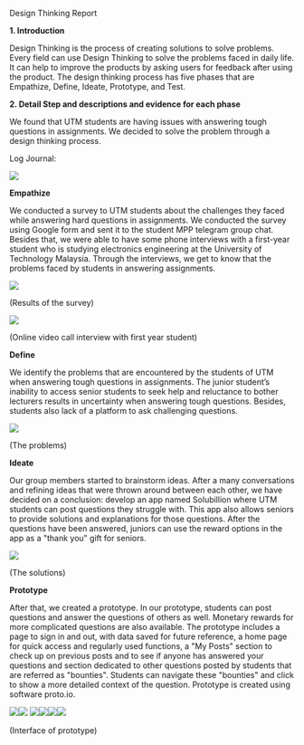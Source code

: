 Design Thinking Report
<p>
	<b> 1. Introduction</b>
	<p>
		Design Thinking is the process of creating solutions to solve problems. Every field can use Design Thinking to solve the problems faced in daily life. It 		can help to improve the products by asking users for feedback after using the product. The design thinking process has five phases that are Empathize, 			Define, Ideate, Prototype, and Test.
	</p>
</p>
<p>
	<b>2. Detail Step and descriptions and evidence for each phase</b>
	<p>We found that UTM students are having issues with answering tough questions in assignments. We decided to solve the problem through a design thinking process.</p>
	<p>Log Journal:</p>
	<p><img src="https://github.com/chuahhw/designthinking/assets/147809633/98e87c97-68d0-4f7b-a89f-87cdcb8a4585" /></p>
</p>
<p>
	<b>Empathize</b>
	<p>
		We conducted a survey to UTM students about the challenges they faced while answering hard questions in assignments. We conducted the survey using Google 		form and sent it to the student MPP telegram group chat. Besides that, we were able to have some phone interviews with a first-year student who is studying 		electronics engineering at the University of Technology Malaysia. Through the interviews, we get to know that the problems faced by students in answering 		assignments.
	</p>
	<p><img src="https://github.com/chuahhw/designthinking/assets/147809633/e723e9aa-af84-4b88-8d41-41dfc1b70ab5" /></p>
 	<p>(Results of the survey)</p>
  	<p><img src="https://github.com/chuahhw/designthinking/assets/147809633/ea0dcf69-b920-43ad-a164-afc65b4ddc06"></p>
   	<p>(Online video call interview with first year student)</p>
</p>
<p>
	<p><b>Define</b></p>
	<p>
		We identify the problems that are encountered by the students of UTM when answering tough questions in assignments. The junior student’s inability to access 		senior students to seek help and reluctance to bother lecturers results in uncertainty when answering tough questions. Besides, students also lack of a
 		platform to ask challenging questions.
	</p>
 	<p><img src="https://github.com/chuahhw/designthinking/assets/147809633/1dbf37c8-af2c-406f-96cd-5cebc2b787ad"</p>
	<p>(The problems)</p>
 </p>
 <p>
	 <p><b>Ideate</b></p>
	<p>Our group members started to brainstorm ideas. After a many conversations and refining ideas that were thrown around between each other, we have decided on a 	conclusion: develop an app named Solubillion where UTM students can post questions they struggle with. This app also allows seniors to provide solutions and 		explanations for those questions. After the questions have been answered, juniors can use the reward options in the app as a "thank you" gift for seniors. </p>
 	<img src="https://github.com/chuahhw/designthinking/assets/147809633/363e05f2-2cb2-482e-a059-bc434f2d31ef" />
  	<p> (The solutions)</p>
 </p>
 <p>
	 <p><b>Prototype</b></p>
	<p></p>After that, we created a prototype. In our prototype, students can post questions and answer the questions of others as well. Monetary rewards for more complicated questions are also available. The prototype includes a page to sign in and out, with data saved for future reference, a home page for quick access and regularly used functions, a "My Posts" section to check up on previous posts and to see if anyone has answered your questions and section dedicated to other questions posted by students that are referred as "bounties". Students can navigate these "bounties" and click to show a more detailed context of the question. Prototype is created using software proto.io.</p>
 	<p><img src="https://github.com/chuahhw/designthinking/assets/147809633/85484a23-a35e-4483-b250-f5646b5d9a3f" /><img src="https://github.com/chuahhw/designthinking/assets/147809633/92163196-9be7-452f-8c6e-fb3e12c1c2bd"/> <img src="https://github.com/chuahhw/designthinking/assets/147809633/d6693198-132f-41d0-9018-5357e3012d1e" /><img src="https://github.com/chuahhw/designthinking/assets/147809633/825356f4-1baa-447c-ad34-72f5d9f65439" /><img src="https://github.com/chuahhw/designthinking/assets/147809633/b536111a-3261-4c2f-8f0a-1fb347663a94" /><img src="https://github.com/chuahhw/designthinking/assets/147809633/0ae4bdb3-1594-4ebe-8526-25f364adc4c8" /></p>
	<p>(Interface of prototype)</p>
 </p>


